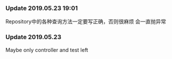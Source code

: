 ### Update 2019.05.23 19:01

Repository中的各种查询方法一定要写正确，否则很麻烦
会一直抛异常
### Update 2019.05.23

Maybe only controller and test left